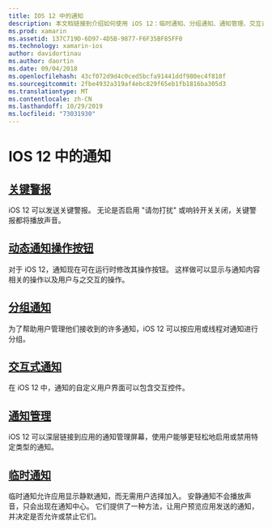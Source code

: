 ```yaml
---
title: IOS 12 中的通知
description: 本文档链接到介绍如何使用 iOS 12：临时通知、分组通知、通知管理、交互式通知、动态通知操作按钮等中引入的各种通知相关功能的指南。和严重警报。
ms.prod: xamarin
ms.assetid: 137C719D-6D97-4D5B-9877-F6F35BF85FF0
ms.technology: xamarin-ios
author: davidortinau
ms.author: daortin
ms.date: 09/04/2018
ms.openlocfilehash: 43cf072d9d4c0ced5bcfa91441ddf980ec4f818f
ms.sourcegitcommit: 2fbe4932a319af4ebc829f65eb1fb1816ba305d3
ms.translationtype: MT
ms.contentlocale: zh-CN
ms.lasthandoff: 10/29/2019
ms.locfileid: "73031930"
---
```

# <a name="notifications-in-ios-12"></a>IOS 12 中的通知

## <a name="critical-alertscritical-alertsmd"></a>[关键警报](critical-alerts.md)

iOS 12 可以发送关键警报。 无论是否启用 "请勿打扰" 或响铃开关关闭，关键警报都将播放声音。

## <a name="dynamic-notification-action-buttonsdynamic-actionsmd"></a>[动态通知操作按钮](dynamic-actions.md)

对于 iOS 12，通知现在可在运行时修改其操作按钮。
这样做可以显示与通知内容相关的操作以及用户与之交互的操作。

## <a name="grouped-notificationsgroupedmd"></a>[分组通知](grouped.md)

为了帮助用户管理他们接收到的许多通知，iOS 12 可以按应用或线程对通知进行分组。

## <a name="interactive-notificationsinteractivemd"></a>[交互式通知](interactive.md)

在 iOS 12 中，通知的自定义用户界面可以包含交互控件。

## <a name="notification-managementmanagementmd"></a>[通知管理](management.md)

iOS 12 可以深层链接到应用的通知管理屏幕，使用户能够更轻松地启用或禁用特定类型的通知。

## <a name="provisional-notificationsprovisionalmd"></a>[临时通知](provisional.md)

临时通知允许应用显示静默通知，而无需用户选择加入。 安静通知不会播放声音，只会出现在通知中心。 它们提供了一种方法，让用户预览应用发送的通知，并决定是否允许或禁止它们。
